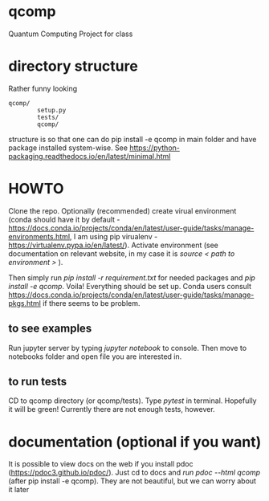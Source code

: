 # qcomp
Quantum Computing Project for class

# directory structure

Rather funny looking
```
qcomp/
        setup.py
        tests/
        qcomp/
```
structure is so that one can do pip install -e qcomp in main folder and have package installed system-wise. See https://python-packaging.readthedocs.io/en/latest/minimal.html

# HOWTO

Clone the repo. Optionally (recommended) create virual environment (conda should have it by default - https://docs.conda.io/projects/conda/en/latest/user-guide/tasks/manage-environments.html, I am using pip virualenv - https://virtualenv.pypa.io/en/latest/). Activate environment (see documentation on relevant website, in my case it is *source < path to  environment >* ).

Then simply run *pip install -r requirement.txt* for needed packages and *pip install -e qcomp*. Voila! Everything should be set up. Conda users consult https://docs.conda.io/projects/conda/en/latest/user-guide/tasks/manage-pkgs.html if there seems to be problem.

## to see examples

Run jupyter server by typing *jupyter notebook* to console. Then move to notebooks folder and open file you are interested in.

## to run tests 

CD to qcomp directory (or qcomp/tests). Type *pytest* in terminal. Hopefully it will be green! Currently there are not enough tests, however.

# documentation (optional if you want)

It is possible to view docs on the web if you install pdoc (https://pdoc3.github.io/pdoc/). Just cd to docs and *run pdoc --html qcomp* (after pip install -e qcomp). They are not beautiful, but we can worry about it later


